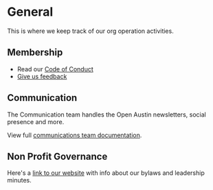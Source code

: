 # General

This is where we keep track of our org operation activities.

## Membership

- Read our [Code of Conduct](https://github.com/open-austin/open-austin.github.io/blob/main/about/index.md#code-of-conduct)
- [Give us feedback](https://goo.gl/forms/H2k1ILqEDsJKnRxm2)


## Communication
The Communication team handles the Open Austin newsletters, social presence and more.

View full [communications team documentation](https://github.com/open-austin/iced-coffee/wiki/Communications).


## Non Profit Governance
Here's a [link to our website](https://www.open-austin.org/about/) with info about our bylaws and leadership minutes.
